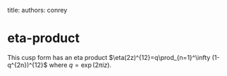 title: 
authors:
    conrey

eta-product
===========

This cusp form has an eta product $\eta(2z)^{12}=q\prod_{n=1}^\infty
(1-q^{2n})^{12}$ where $q=\exp(2\pi i z)$. 
